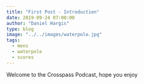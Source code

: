 ```yaml
---
title: "First Post - Introduction"
date: 2019-09-24 07:00:00
author: "Daniel Hargis"
type: blog
image: "../../images/waterpolo.jpg"
tags:
  - mens
  - waterpolo
  - scores
---
```


Welcome to the Crosspass Podcast, hope you enjoy
